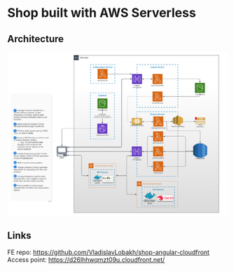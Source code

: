# Shop built with AWS Serverless

## Architecture

![architecture](./architecture.png)

## Links

FE repo: https://github.com/VladislavLobakh/shop-angular-cloudfront  
Access point: https://d26lhhwqmzt09u.cloudfront.net/
